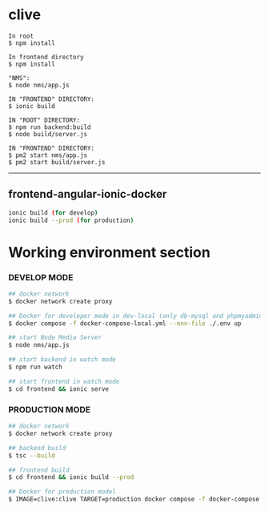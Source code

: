 # clive
```
In root
$ npm install

In frontend directory
$ npm install
```

```
"NMS":
$ node nms/app.js
```
```
IN "FRONTEND" DIRECTORY:
$ ionic build
```
```
IN "ROOT" DIRECTORY:
$ npm run backend:build
$ node build/server.js
```
```
IN "FRONTEND" DIRECTORY:
$ pm2 start nms/app.js
$ pm2 start build/server.js
```

---

## frontend-angular-ionic-docker
```bash
ionic build (for develop)
ionic build --prod (for production)
```

# Working environment section

### DEVELOP MODE
```bash
## docker network
$ docker network create proxy

## Docker for developer mode in dev-local (only db-mysql and phpmyadmin)
$ docker compose -f docker-compose-local.yml --env-file ./.env up

## start Node Media Server
$ node nms/app.js

## start backend in watch mode
$ npm run watch

## start frontend in watch mode
$ cd frontend && ionic serve
```

### PRODUCTION MODE
```bash
## docker network
$ docker network create proxy

## backend build
$ tsc --build

## frontend build
$ cd frontend && ionic build --prod

## Docker for production model
$ IMAGE=clive:clive TARGET=production docker compose -f docker-compose.yml --env-file ./.env up
```


